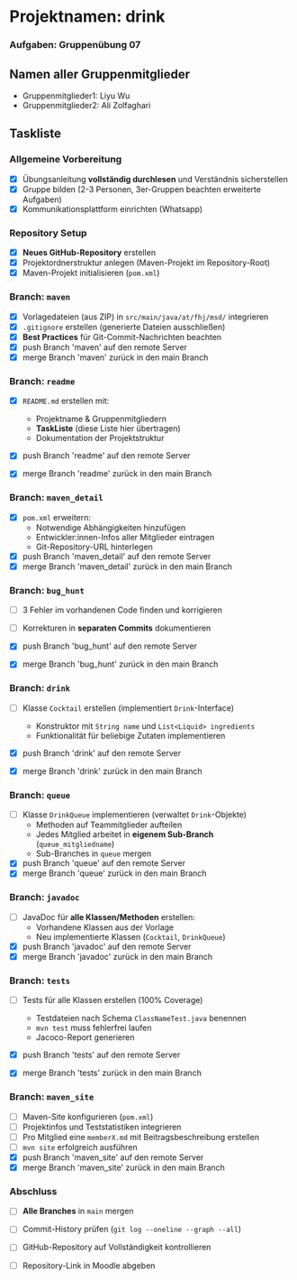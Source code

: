 # Projektnamen: drink
### Aufgaben: Gruppenübung 07
## Namen aller Gruppenmitglieder
* Gruppenmitglieder1: Liyu Wu
* Gruppenmitglieder2: Ali Zolfaghari

## Taskliste


### Allgemeine Vorbereitung
- [X] Übungsanleitung **vollständig durchlesen** und Verständnis sicherstellen
- [X] Gruppe bilden (2-3 Personen, 3er-Gruppen beachten erweiterte Aufgaben)
- [X] Kommunikationsplattform einrichten (Whatsapp)

### Repository Setup
- [X] **Neues GitHub-Repository** erstellen 
- [X] Projektordnerstruktur anlegen (Maven-Projekt im Repository-Root)
- [X] Maven-Projekt initialisieren (`pom.xml`)

### Branch: `maven`
- [X] Vorlagedateien (aus ZIP) in `src/main/java/at/fhj/msd/` integrieren
- [X] `.gitignore` erstellen (generierte Dateien ausschließen)
- [X] **Best Practices** für Git-Commit-Nachrichten beachten
- [X] push Branch 'maven' auf den remote Server
- [X] merge Branch 'maven' zurück in den main Branch

### Branch: `readme`
- [X] `README.md` erstellen mit:
  - Projektname & Gruppenmitgliedern
  - **TaskListe** (diese Liste hier übertragen)
  - Dokumentation der Projektstruktur

- [X] push Branch 'readme' auf den remote Server
- [X] merge Branch 'readme' zurück in den main Branch

### Branch: `maven_detail`
- [X] `pom.xml` erweitern:
  - Notwendige Abhängigkeiten hinzufügen
  - Entwickler:innen-Infos aller Mitglieder eintragen
  - Git-Repository-URL hinterlegen
- [X] push Branch 'maven_detail' auf den remote Server
- [X] merge Branch 'maven_detail' zurück in den main Branch

### Branch: `bug_hunt`
- [ ] 3 Fehler im vorhandenen Code finden und korrigieren
- [ ] Korrekturen in **separaten Commits** dokumentieren

- [X] push Branch 'bug_hunt' auf den remote Server
- [X] merge Branch 'bug_hunt' zurück in den main Branch

### Branch: `drink`
- [ ] Klasse `Cocktail` erstellen (implementiert `Drink`-Interface)
  - Konstruktor mit `String name` und `List<Liquid> ingredients`
  - Funktionalität für beliebige Zutaten implementieren

- [X] push Branch 'drink' auf den remote Server
- [X] merge Branch 'drink' zurück in den main Branch

### Branch: `queue`
- [ ] Klasse `DrinkQueue` implementieren (verwaltet `Drink`-Objekte)
  - Methoden auf Teammitglieder aufteilen
  - Jedes Mitglied arbeitet in **eigenem Sub-Branch** (`queue_mitgliedname`)
  - Sub-Branches in `queue` mergen
- [X] push Branch 'queue' auf den remote Server
- [X] merge Branch 'queue' zurück in den main Branch

### Branch: `javadoc`
- [ ] JavaDoc für **alle Klassen/Methoden** erstellen:
  - Vorhandene Klassen aus der Vorlage
  - Neu implementierte Klassen (`Cocktail`, `DrinkQueue`)
- [X] push Branch 'javadoc' auf den remote Server
- [X] merge Branch 'javadoc' zurück in den main Branch

### Branch: `tests`
- [ ] Tests für alle Klassen erstellen (100% Coverage)
  - Testdateien nach Schema `ClassNameTest.java` benennen
  - `mvn test` muss fehlerfrei laufen
  - Jacoco-Report generieren
- [X] push Branch 'tests' auf den remote Server
- [X] merge Branch 'tests' zurück in den main Branch


### Branch: `maven_site`
- [ ] Maven-Site konfigurieren (`pom.xml`)
- [ ] Projektinfos und Teststatistiken integrieren
- [ ] Pro Mitglied eine `memberX.md` mit Beitragsbeschreibung erstellen
- [ ] `mvn site` erfolgreich ausführen
- [X] push Branch 'maven_site' auf den remote Server
- [X] merge Branch 'maven_site' zurück in den main Branch

### Abschluss
- [ ] **Alle Branches** in `main` mergen
- [ ] Commit-History prüfen (`git log --oneline --graph --all`)
- [ ] GitHub-Repository auf Vollständigkeit kontrollieren
- [ ] Repository-Link in Moodle abgeben






